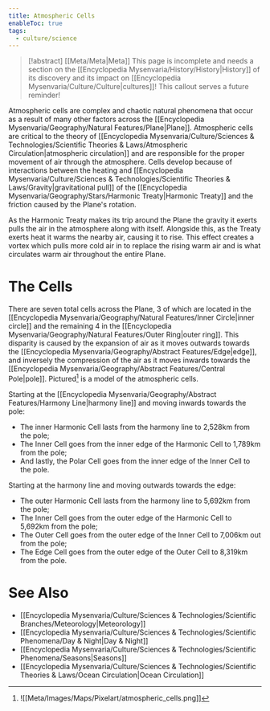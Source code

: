 ```yaml
---
title: Atmospheric Cells
enableToc: true
tags:
  - culture/science
---
```


> [!abstract] [[Meta/Meta|Meta]]
> This page is incomplete and needs a section on the [[Encyclopedia Mysenvaria/History/History|History]] of its discovery and its impact on [[Encyclopedia Mysenvaria/Culture/Culture|cultures]]! This callout serves a future reminder!

Atmospheric cells are complex and chaotic natural phenomena that occur as a result of many other factors across the [[Encyclopedia Mysenvaria/Geography/Natural Features/Plane|Plane]]. Atmospheric cells are critical to the theory of [[Encyclopedia Mysenvaria/Culture/Sciences & Technologies/Scientific Theories & Laws/Atmospheric Circulation|atmospheric circulation]] and are responsible for the proper movement of air through the atmosphere. Cells develop because of interactions between the heating and [[Encyclopedia Mysenvaria/Culture/Sciences & Technologies/Scientific Theories & Laws/Gravity|gravitational pull]] of the [[Encyclopedia Mysenvaria/Geography/Stars/Harmonic Treaty|Harmonic Treaty]] and the friction caused by the Plane's rotation.

As the Harmonic Treaty makes its trip around the Plane the gravity it exerts pulls the air in the atmosphere along with itself. Alongside this, as the Treaty exerts heat it warms the nearby air, causing it to rise. This effect creates a vortex which pulls more cold air in to replace the rising warm air and is what circulates warm air throughout the entire Plane.
# The Cells
There are seven total cells across the Plane, 3 of which are located in the [[Encyclopedia Mysenvaria/Geography/Natural Features/Inner Circle|inner circle]] and the remaining 4 in the [[Encyclopedia Mysenvaria/Geography/Natural Features/Outer Ring|outer ring]]. This disparity is caused by the expansion of air as it moves outwards towards the [[Encyclopedia Mysenvaria/Geography/Abstract Features/Edge|edge]], and inversely the compression of the air as it moves inwards towards the [[Encyclopedia Mysenvaria/Geography/Abstract Features/Central Pole|pole]]. Pictured[^figure1] is a model of the atmospheric cells.

Starting at the [[Encyclopedia Mysenvaria/Geography/Abstract Features/Harmony Line|harmony line]] and moving inwards towards the pole:
- The inner Harmonic Cell lasts from the harmony line to 2,528km from the pole;
- The Inner Cell goes from the inner edge of the Harmonic Cell to 1,789km from the pole;
- And lastly, the Polar Cell goes from the inner edge of the Inner Cell to the pole.

Starting at the harmony line and moving outwards towards the edge:
- The outer Harmonic Cell lasts from the harmony line to 5,692km from the pole;
- The Inner Cell goes from the outer edge of the Harmonic Cell to 5,692km from the pole;
- The Outer Cell goes from the outer edge of the Inner Cell to 7,006km out from the pole;
- The Edge Cell goes from the outer edge of the Outer Cell to 8,319km from the pole.
# See Also
- [[Encyclopedia Mysenvaria/Culture/Sciences & Technologies/Scientific Branches/Meteorology|Meteorology]]
- [[Encyclopedia Mysenvaria/Culture/Sciences & Technologies/Scientific Phenomena/Day & Night|Day & Night]]
- [[Encyclopedia Mysenvaria/Culture/Sciences & Technologies/Scientific Phenomena/Seasons|Seasons]]
- [[Encyclopedia Mysenvaria/Culture/Sciences & Technologies/Scientific Theories & Laws/Ocean Circulation|Ocean Circulation]]


[^figure1]: ![[Meta/Images/Maps/Pixelart/atmospheric_cells.png]]